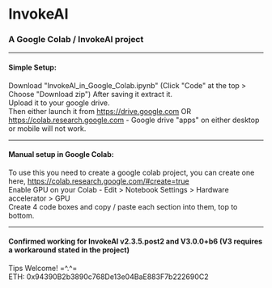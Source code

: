 # InvokeAI
### A Google Colab / InvokeAI project <br>
---
#### Simple Setup:
Download "InvokeAI_in_Google_Colab.ipynb" (Click "Code" at the top > Choose "Download zip") After saving it extract it.<br>
Upload it to your google drive.<br>
Then either launch it from https://drive.google.com OR https://colab.research.google.com - Google drive "apps" on either desktop or mobile will not work. 

---

#### Manual setup in Google Colab:
To use this you need to create a google colab project, you can create one here, https://colab.research.google.com/#create=true <br>
Enable GPU on your Colab - Edit > Notebook Settings > Hardware accelerator > GPU <br>
Create 4 code boxes and copy / paste each section into them, top to bottom.

---

#### Confirmed working for InvokeAI v2.3.5.post2 and V3.0.0+b6 (V3 requires a workaround stated in the project)

Tips Welcome! =^.^= <br>
ETH: 0x94390B2b3890c768De13e04BaE883F7b222690C2
